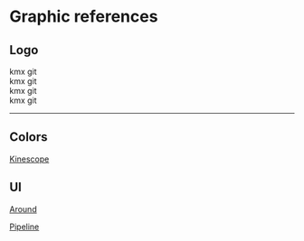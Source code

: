 # Graphic references

## Logo

<div>
  <a class="kmxgit-logo-lg">
    <span><i class="fa fa-square"></i></span> kmx git
  </a>
</div>
<div>
  <a class="kmxgit-logo-light-lg">
    <span><i class="fa fa-square"></i></span> kmx git
  </a>
</div>
<div>
  <a class="kmxgit-logo">
    <span><i class="fa fa-square"></i></span> kmx git
  </a>
</div>
<div>
  <a class="kmxgit-logo-light">
    <span><i class="fa fa-square"></i></span> kmx git
  </a>
</div>

---

## Colors

[Kinescope](https://www.behance.net/gallery/130195095/Kinescope-Brand-Identity-Website)

## UI

[Around](https://themes.getbootstrap.com/preview/?theme_id=50603)

[Pipeline](https://themes.getbootstrap.com/preview/?theme_id=4974)
